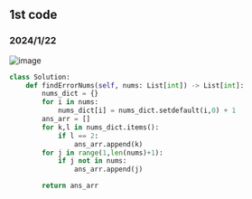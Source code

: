 ## 1st code
### 2024/1/22

![image](https://github.com/PhoenixCHW/My_leetcode/assets/39382795/8daa825b-2c99-44ca-9e2f-ebafca390290)

```python
class Solution:
    def findErrorNums(self, nums: List[int]) -> List[int]:
        nums_dict = {}
        for i in nums:
            nums_dict[i] = nums_dict.setdefault(i,0) + 1
        ans_arr = []
        for k,l in nums_dict.items():
            if l == 2:
                ans_arr.append(k)
        for j in range(1,len(nums)+1):
            if j not in nums:
                ans_arr.append(j)

        return ans_arr

```
